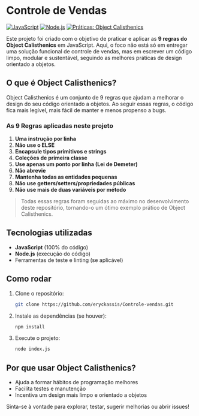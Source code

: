 # Controle de Vendas

[![JavaScript](https://img.shields.io/badge/-JavaScript-yellow?logo=javascript)](https://developer.mozilla.org/pt-BR/docs/Web/JavaScript)
[![Node.js](https://img.shields.io/badge/node.js-18.x-green?logo=node.js)](https://nodejs.org/)
[![Práticas: Object Calisthenics](https://img.shields.io/badge/Object%20Calisthenics-9%20regras-blueviolet)](https://williamdurand.fr/2013/06/03/object-calisthenics/)

Este projeto foi criado com o objetivo de praticar e aplicar as **9 regras do Object Calisthenics** em JavaScript. Aqui, o foco não está só em entregar uma solução funcional de controle de vendas, mas em escrever um código limpo, modular e sustentável, seguindo as melhores práticas de design orientado a objetos.

## O que é Object Calisthenics?

Object Calisthenics é um conjunto de 9 regras que ajudam a melhorar o design do seu código orientado a objetos. Ao seguir essas regras, o código fica mais legível, mais fácil de manter e menos propenso a bugs.

### As 9 Regras aplicadas neste projeto

1. **Uma instrução por linha**
2. **Não use o ELSE**
3. **Encapsule tipos primitivos e strings**
4. **Coleções de primeira classe**
5. **Use apenas um ponto por linha (Lei de Demeter)**
6. **Não abrevie**
7. **Mantenha todas as entidades pequenas**
8. **Não use getters/setters/propriedades públicas**
9. **Não use mais de duas variáveis por método**

> Todas essas regras foram seguidas ao máximo no desenvolvimento deste repositório, tornando-o um ótimo exemplo prático de Object Calisthenics.

## Tecnologias utilizadas

- **JavaScript** (100% do código)
- **Node.js** (execução do código)
- Ferramentas de teste e linting (se aplicável)

## Como rodar

1. Clone o repositório:
   ```bash
   git clone https://github.com/eryckassis/Controle-vendas.git
   ```
2. Instale as dependências (se houver):
   ```bash
   npm install
   ```
3. Execute o projeto:
   ```bash
   node index.js
   ```

## Por que usar Object Calisthenics?

- Ajuda a formar hábitos de programação melhores
- Facilita testes e manutenção
- Incentiva um design mais limpo e orientado a objetos

Sinta-se à vontade para explorar, testar, sugerir melhorias ou abrir issues!

